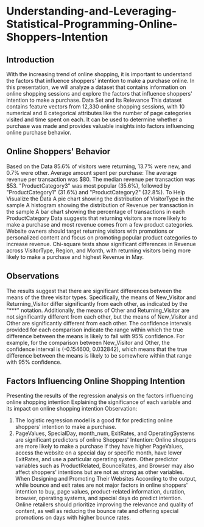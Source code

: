 # Understanding-and-Leveraging-Statistical-Programming-Online-Shoppers-Intention
Introduction
--------------------------------------------------------------------------------
With the increasing trend of online shopping, it is important to understand the factors that influence shoppers' intention to make a purchase online. In this presentation, we will analyze a dataset that contains information on online shopping sessions and explore the factors that influence shoppers' intention to make a purchase.
  Data Set and Its Relevance
This dataset contains feature vectors from 12,330 online shopping sessions, with 10 numerical and 8 categorical attributes like the number of page categories visited and time spent on each. It can be used to determine whether a purchase was made and provides valuable insights into factors influencing online purchase behavior.

Online Shoppers' Behavior
---------------------------------------------------------------------------------
Based on the Data
85.6% of visitors were returning, 13.7% were new, and 0.7% were other.
Average amount spent per purchase: The average revenue per transaction was $80. The median revenue per transaction was $53.
"ProductCategory3" was most popular (35.6%), followed by "ProductCategory1" (31.6%) and
 "ProductCategory2" (32.8%).
To Help Visualize the Data
A pie chart showing the distribution of VisitorType in the sample
A histogram showing the distribution of Revenue per transaction in the sample
A bar chart showing the percentage of transactions in each ProductCategory
Data suggests that returning visitors are more likely to make a purchase and most revenue comes from a few product categories. Website owners should target returning visitors with promotions or personalized content and focus on promoting popular product categories to increase revenue. Chi-square tests show significant differences in Revenue across VisitorType, Region, and Month, with returning visitors being more likely to make a purchase and highest Revenue in May.

Observations
----------------------------------------------------------------------------------
The results suggest that there are significant differences between the means of the three visitor types. Specifically, the means of New_Visitor and Returning_Visitor differ significantly from each other, as indicated by the "***" notation. Additionally, the means of Other and Returning_Visitor are not significantly different from each other, but the means of New_Visitor and Other are significantly different from each other.
The confidence intervals provided for each comparison indicate the range within which the true difference between the means is likely to fall with 95% confidence. For example, for the comparison between New_Visitor and Other, the confidence interval is (-0.154600, 0.032842), which means that the true difference between the means is likely to be somewhere within that range with 95% confidence.


Factors Influencing Online Shopping Intention
------------------------------------------------------------------------------------------
Presenting the results of the regression analysis on the factors influencing online shopping intention
Explaining the significance of each variable and its impact on online shopping intention
Observation:
1. The logistic regression model is a good fit for predicting online shoppers' intention to make a purchase.
2. PageValues, SpecialDay, month_num, ExitRates, and OperatingSystems are significant predictors of online
Shoppers' Intention:
Online shoppers are more likely to make a purchase if they have higher PageValues, access the website on a special day or specific month, have lower ExitRates, and use a particular operating system. Other predictor variables such as ProductRelated, BounceRates, and Browser may also affect shoppers' intentions but are not as strong as other variables.
When Designing and Promoting Their Websites
According to the output, while bounce and exit rates are not major factors in online shoppers' intention to buy, page values, product-related information, duration, browser, operating systems, and special days do predict intention. Online retailers should prioritize improving the relevance and quality of content, as well as reducing the bounce rate and offering special promotions on days with higher bounce rates.


